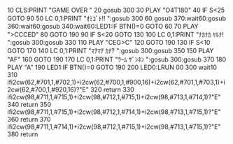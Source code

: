 10 CLS:PRINT "GAME OVER       "
20 gosub 300
30 PLAY "O4T180"
40 IF S<25 GOTO 90
50 LC 0,1:PRINT "ｵﾐｺﾞﾄ!!         ":gosub 300
60 gosub 370:wait60:gosub 360:wait60:gosub 340:wait60:LED1:IF BTN()=0 GOTO 60
70 PLAY ">C<BAG>C<BAG>CED"
80 GOTO 190
90 IF S<20 GOTO 130
100 LC 0,1:PRINT "ﾅｶﾅｶ ﾔﾙﾅ!       ":gosub 300:gosub 330
110 PLAY "CEG>C"
120 GOTO 190
130 IF S<10 GOTO 170
140 LC 0,1:PRINT "ﾏｱﾏｱ ｶﾅ?        ":gosub 300:gosub 350
150 PLAY "AF"
160 GOTO 190
170 LC 0,1:PRINT "ｳｰﾑ ｻﾞﾝﾈﾝ       ":gosub 300:gosub 370
180 PLAY "A"
190 LED1:IF BTN()=0 GOTO 190
200 LED0:LRUN 00
300 wait10
310 ifi2cw(62,#701,1,#702,1)+i2cw(62,#700,1,#900,16)+i2cw(62,#701,1,#703,1)+i2cw(62,#700,1,#920,16)?"E"
320 return
330 ifi2cw(98,#711,1,#715,1)+i2cw(98,#712,1,#715,1)+i2cw(98,#713,1,#714,1)?"E"
340 return
350 ifi2cw(98,#711,1,#715,1)+i2cw(98,#712,1,#714,1)+i2cw(98,#713,1,#715,1)?"E"
360 return
370 ifi2cw(98,#711,1,#714,1)+i2cw(98,#712,1,#715,1)+i2cw(98,#713,1,#715,1)?"E"
380 return
